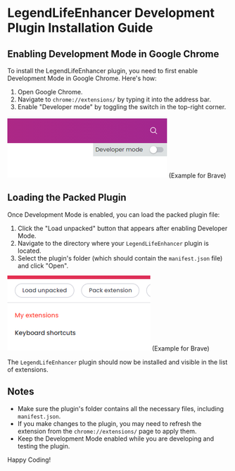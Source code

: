 # LegendLifeEnhancer Development Plugin Installation Guide

## Enabling Development Mode in Google Chrome

To install the LegendLifeEnhancer plugin, you need to first enable Development Mode in Google Chrome. Here's how:

1. Open Google Chrome.
2. Navigate to `chrome://extensions/` by typing it into the address bar.
3. Enable "Developer mode" by toggling the switch in the top-right corner.

![Developer Mode](devmode.png)
(Example for Brave)

## Loading the Packed Plugin

Once Development Mode is enabled, you can load the packed plugin file:

1. Click the "Load unpacked" button that appears after enabling Developer Mode.
2. Navigate to the directory where your `LegendLifeEnhancer` plugin is located.
3. Select the plugin's folder (which should contain the `manifest.json` file) and click "Open".

![Load Packed Extension](loadpacked.png)
(Example for Brave)

The `LegendLifeEnhancer` plugin should now be installed and visible in the list of extensions.

## Notes

- Make sure the plugin's folder contains all the necessary files, including `manifest.json`.
- If you make changes to the plugin, you may need to refresh the extension from the `chrome://extensions/` page to apply them.
- Keep the Development Mode enabled while you are developing and testing the plugin.

Happy Coding!
